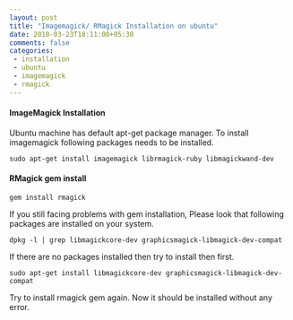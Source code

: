 ```yaml
---
layout: post
title: "Imagemagick/ RMagick Installation on ubuntu"
date: 2010-03-23T18:11:00+05:30
comments: false
categories:
 - installation
 - ubuntu
 - imagemagick
 - rmagick
---
```


#### ImageMagick Installation

Ubuntu machine has default apt-get package manager.
To install imagemagick following packages needs to be installed.

```
sudo apt-get install imagemagick librmagick-ruby libmagickwand-dev
```

#### RMagick gem install
```
gem install rmagick
```
If you still facing problems with gem installation, Please look that following packages are installed
on your system.

```
dpkg -l | grep libmagickcore-dev graphicsmagick-libmagick-dev-compat
```

If there are no packages installed then try to install then first.
```
sudo apt-get install libmagickcore-dev graphicsmagick-libmagick-dev-compat
```

Try to install rmagick gem again. Now it should be installed without any error.
